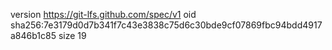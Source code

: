 version https://git-lfs.github.com/spec/v1
oid sha256:7e3179d0d7b341f7c43e3838c75d6c30bde9cf07869fbc94bdd4917a846b1c85
size 19

